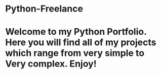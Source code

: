 # Python-Freelance
# Welcome to my Python Portfolio. Here you will find all of my projects which range from very simple to Very complex. Enjoy! #


